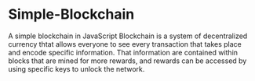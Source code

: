 # Simple-Blockchain
A simple blockchain in JavaScript
Blockchain is a system of decentralized currency thtat allows everyone to see every transaction that takes place and encode specific information. That information are contained within blocks that are mined for more rewards, and rewards can be accessed by using specific keys to unlock the network.
